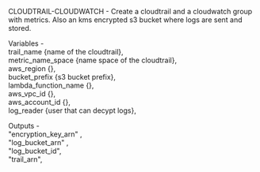 CLOUDTRAIL-CLOUDWATCH - Create a cloudtrail and a cloudwatch group with metrics. Also an kms encrypted s3 bucket where logs are sent and stored.

Variables -  
trail_name {name of the cloudtrail},  
metric_name_space {name space of the cloudtrail},  
aws_region {},  
bucket_prefix {s3 bucket prefix},  
lambda_function_name {},  
aws_vpc_id {},  
aws_account_id {},  
log_reader {user that can decypt logs},  

Outputs -  
"encryption_key_arn" ,  
"log_bucket_arn" ,  
"log_bucket_id",  
"trail_arn",  
